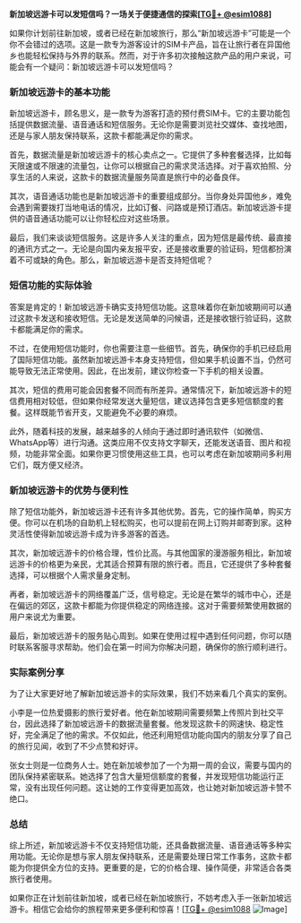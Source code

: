 **新加坡远游卡可以发短信吗？一场关于便捷通信的探索[[TG💪+ @esim1088](https://t.me/s/esim1088)]**

如果你计划前往新加坡，或者已经在新加坡旅行，那么“新加坡远游卡”可能是一个你不会错过的选项。这是一款专为游客设计的SIM卡产品，旨在让旅行者在异国他乡也能轻松保持与外界的联系。然而，对于许多初次接触这款产品的用户来说，可能会有一个疑问：新加坡远游卡可以发短信吗？

### 新加坡远游卡的基本功能

新加坡远游卡，顾名思义，是一款专为游客打造的预付费SIM卡。它的主要功能包括提供数据流量、语音通话和短信服务。无论你是需要浏览社交媒体、查找地图，还是与家人朋友保持联系，这款卡都能满足你的需求。

首先，数据流量是新加坡远游卡的核心卖点之一。它提供了多种套餐选择，比如每天限速或不限速的流量包，让你可以根据自己的需求灵活选择。对于喜欢拍照、分享生活的人来说，这款卡的数据流量服务简直是旅行中的必备良伴。

其次，语音通话功能也是新加坡远游卡的重要组成部分。当你身处异国他乡，难免会遇到需要拨打当地电话的情况，比如订餐、问路或是预订酒店。新加坡远游卡提供的语音通话功能可以让你轻松应对这些场景。

最后，我们来谈谈短信服务。这是许多人关注的重点，因为短信是最传统、最直接的通讯方式之一。无论是向国内亲友报平安，还是接收重要的验证码，短信都扮演着不可或缺的角色。那么，新加坡远游卡是否支持短信呢？

### 短信功能的实际体验

答案是肯定的！新加坡远游卡确实支持短信功能。这意味着你在新加坡期间可以通过这款卡发送和接收短信。无论是发送简单的问候语，还是接收银行验证码，这款卡都能满足你的需求。

不过，在使用短信功能时，你也需要注意一些细节。首先，确保你的手机已经启用了国际短信功能。虽然新加坡远游卡本身支持短信，但如果手机设置不当，仍然可能导致无法正常使用。因此，在出发前，建议你检查一下手机的相关设置。

其次，短信的费用可能会因套餐不同而有所差异。通常情况下，新加坡远游卡的短信费用相对较低，但如果你经常发送大量短信，建议选择包含更多短信额度的套餐。这样既能节省开支，又能避免不必要的麻烦。

此外，随着科技的发展，越来越多的人倾向于通过即时通讯软件（如微信、WhatsApp等）进行沟通。这类应用不仅支持文字聊天，还能发送语音、图片和视频，功能非常全面。如果你更习惯使用这些工具，也可以考虑在新加坡期间多利用它们，既方便又经济。

### 新加坡远游卡的优势与便利性

除了短信功能外，新加坡远游卡还有许多其他优势。首先，它的操作简单，购买方便。你可以在机场的自助机上轻松购买，也可以提前在网上订购并邮寄到家。这种灵活性使得新加坡远游卡成为许多游客的首选。

其次，新加坡远游卡的价格合理，性价比高。与其他国家的漫游服务相比，新加坡远游卡的价格更为亲民，尤其适合预算有限的旅行者。而且，它还提供了多种套餐选择，可以根据个人需求量身定制。

再者，新加坡远游卡的网络覆盖广泛，信号稳定。无论是在繁华的城市中心，还是在偏远的郊区，这款卡都能为你提供稳定的网络连接。这对于需要频繁使用数据的用户来说尤为重要。

最后，新加坡远游卡的服务贴心周到。如果在使用过程中遇到任何问题，你可以随时联系客服寻求帮助。他们会在第一时间为你解决问题，确保你的旅行顺利进行。

### 实际案例分享

为了让大家更好地了解新加坡远游卡的实际效果，我们不妨来看几个真实的案例。

小李是一位热爱摄影的旅行爱好者。他在新加坡期间需要频繁上传照片到社交平台，因此选择了新加坡远游卡的数据流量套餐。他发现这款卡的网速快、稳定性好，完全满足了他的需求。不仅如此，他还利用短信功能向国内的朋友分享了自己的旅行见闻，收到了不少点赞和好评。

张女士则是一位商务人士。她在新加坡参加了一个为期一周的会议，需要与国内的团队保持紧密联系。她选择了包含大量短信额度的套餐，并发现短信功能运行正常，没有出现任何问题。这让她的工作变得更加高效，也让她对新加坡远游卡赞不绝口。

### 总结

综上所述，新加坡远游卡不仅支持短信功能，还具备数据流量、语音通话等多种实用功能。无论你是想与家人朋友保持联系，还是需要处理日常工作事务，这款卡都能为你提供全方位的支持。更重要的是，它的价格合理、操作简便，非常适合各类旅行者使用。

如果你正在计划前往新加坡，或者已经在新加坡旅行，不妨考虑入手一张新加坡远游卡。相信它会给你的旅程带来更多便利和惊喜！[[TG💪+ @esim1088](https://t.me/s/esim1088) ![Image](https://i.postimg.cc/4NQfJmqS/Snipaste-2025-05-13-00-14-12.png)]